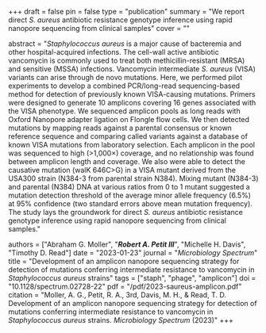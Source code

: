+++
draft = false
pin = false
type = "publication"
summary = "We report direct *S. aureus* antibiotic resistance genotype inference using rapid nanopore sequencing from clinical samples"
cover = ""

abstract = "*Staphylococcus aureus* is a major cause of bacteremia and other hospital-acquired infections. The cell-wall active antibiotic vancomycin is commonly used to treat both methicillin-resistant (MRSA) and sensitive (MSSA) infections. Vancomycin intermediate *S. aureus* (VISA) variants can arise through de novo mutations. Here, we performed pilot experiments to develop a combined PCR/long-read sequencing-based method for detection of previously known VISA-causing mutations. Primers were designed to generate 10 amplicons covering 16 genes associated with the VISA phenotype. We sequenced amplicon pools as long reads with Oxford Nanopore adapter ligation on Flongle flow cells. We then detected mutations by mapping reads against a parental consensus or known reference sequence and comparing called variants against a database of known VISA mutations from laboratory selection. Each amplicon in the pool was sequenced to high (>1,000×) coverage, and no relationship was found between amplicon length and coverage. We also were able to detect the causative mutation (walK 646C>G) in a VISA mutant derived from the USA300 strain (N384-3 from parental strain N384). Mixing mutant (N384-3) and parental (N384) DNA at various ratios from 0 to 1 mutant suggested a mutation detection threshold of the average minor allele frequency (6.5%) at 95% confidence (two standard errors above mean mutation frequency). The study lays the groundwork for direct *S. aureus* antibiotic resistance genotype inference using rapid nanopore sequencing from clinical samples."

authors = ["Abraham G. Moller", "***Robert A. Petit III***", "Michelle H. Davis", "Timothy D. Read"]
date = "2023-01-23"
journal = "*Microbiology Spectrum*"
title = "Development of an amplicon nanopore sequencing strategy for detection of mutations conferring intermediate resistance to vancomycin in *Staphylococcus aureus* strains"
tags =  ["staph", "phage", "amplicon"]
doi = "10.1128/spectrum.02728-22"
pdf = "/pdf/2023-saureus-amplicon.pdf"
citation = "Moller, A. G., Petit, R. A., 3rd, Davis, M. H., & Read, T. D. Development of an amplicon nanopore sequencing strategy for detection of mutations conferring intermediate resistance to vancomycin in *Staphylococcus aureus* strains. *Microbiology Spectrum* (2023)"
+++

